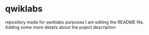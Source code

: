 # qwiklabs
repository made for qwiklabs purposes
I am editing the README file. Adding some more details about the poject description

